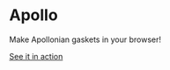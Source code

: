 # Apollo
Make Apollonian gaskets in your browser!

[See it in action](https://aldenmb.github.io/apollo/)